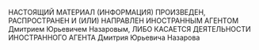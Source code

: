 НАСТОЯЩИЙ МАТЕРИАЛ (ИНФОРМАЦИЯ) ПРОИЗВЕДЕН, РАСПРОСТРАНЕН И (ИЛИ) НАПРАВЛЕН ИНОСТРАННЫМ АГЕНТОМ Дмитрием Юрьевичем Назаровым, ЛИБО КАСАЕТСЯ ДЕЯТЕЛЬНОСТИ ИНОСТРАННОГО АГЕНТА Дмитрия Юрьевича Назарова